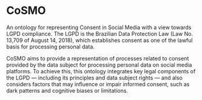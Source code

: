 # CoSMO
An ontology for representing Consent in Social Media with a view towards LGPD compliance. The LGPD is the Brazilian Data Protection Law (Law No. 13,709 of August 14, 2018), which establishes consent as one of the lawful basis for processing personal data. 

CoSMO aims to provide a representation of processes related to consent provided by the data subject for processing personal data on social media platforms. To achieve this, this ontology integrates key legal components of the LGPD — including its principles and data subject rights — and also considers factors that may influence or impair informed consent, such as dark patterns and cognitive biases or limitations.

